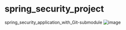 # spring_security_project
 spring_security_application_with_Git-submodule
![image](https://user-images.githubusercontent.com/40031858/166225190-42123d0c-fa8b-472c-b4a5-5153beb99a0d.png)